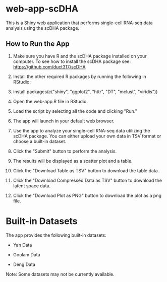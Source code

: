 # web-app-scDHA
This is a Shiny web application that performs single-cell RNA-seq data analysis using the scDHA package.

## How to Run the App
1. Make sure you have R and the scDHA package installed on your computer.
To see how to install the scDHA package see: https://github.com/duct317/scDHA

2. Install the other required R packages by running the following in RStudio:
3. 
   install.packages(c("shiny", "ggplot2", "httr", "DT", "mclust", "viridis"))

4. Open the web-app.R file in RStudio.

5. Load the script by selecting all the code and clicking "Run."

6. The app will launch in your default web browser.

7. Use the app to analyze your single-cell RNA-seq data utilizing the scDHA package. You can either upload your own data in TSV format or choose a built-in dataset.

8. Click the "Submit" button to perform the analysis.

9. The results will be displayed as a scatter plot and a table.

10. Click the "Download Table as TSV" button to download the table data. 

11. Click the "Download Compressed Data as TSV" button to download the latent space data. 

12. Click the "Download Plot as PNG" button to download the plot as a png file.


# Built-in Datasets
The app provides the following built-in datasets:

* Yan Data

* Goolam Data

* Deng Data

Note: Some datasets may not be currently available.
